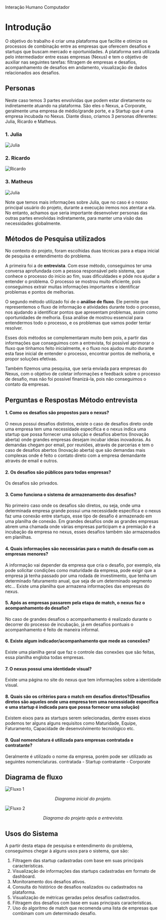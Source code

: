 Interação Humano Computador

# Introdução 

O objetivo do trabalho é criar uma plataforma que facilite e otimize os processos de combinação entre as empresas que oferecem desafios e startups que buscam mercado e oportunidades. A plataforma será utilizada pelo intermediador entre essas empresas (Nexus) e tem o objetivo de auxiliar nas seguintes tarefas: filtragem de empresas e desafios, acompanhamento de desafios em andamento, visualização de dados relacionados aos desafios.

## Personas
Neste caso temos 3 partes envolvidas que podem estar diretamente ou indiretamente atuando na plataforma. São eles o Nexus, a Corporate, geralmente uma empresa de médio/grande porte, e a Startup que é uma empresa incubada no Nexus. Diante disso, criamos 3 personas diferentes: Julia, Ricardo e Matheus.

### 1. Julia
<img src="src\img\julia_persona.png" alt="Julia">

### 2. Ricardo
<img src="src\img\matheus_persona.png" alt="Ricardo">

### 3. Matheus
<img src="src\img\ricardo_persona.png" alt="Julia">


Note que temos mais informações sobre Julia, que no caso é o nosso principal usuário do projeto, durante a execução iremos nos atentar a ela. No entanto, achamos que seria importante desenvolver personas das outras partes envolvidas indiretamente, para manter uma visão das necessidades globalmente.

## Métodos de Pesquisa utilizados

No contexto do projeto, foram escolhidas duas técnicas para a etapa inicial de pesquisa e entendimento do problema. 

A primeira foi a de **entrevista**. Com esse método, conseguimos ter uma conversa aprofundada com a pessoa responsável pelo sistema, que conhece o processo do início ao fim, suas dificuldades e pôde nos ajudar a entender o problema. 
O processo se mostrou muito eficiente, pois conseguimos extrair muitas informações importantes e identificar problemas e pontos de melhorias.

O segundo método utilizado foi de o **análise de fluxo**. Ele permite que representemos o fluxo de informação e atividades durante todo o processo, nos ajudando a identificar pontos que apresentam problemas, assim como oportunidades de melhoria.
Essa análise de mostrou essencial para entendermos todo o processo, e os problemas que vamos poder tentar resolver. 

Esses dois métodos se complementaram muito bem pois, a partir das informações que conseguimos com a entrevista, foi possível aprimorar o fluxo que tínhamos feito inicialmente, e o fluxo nos ajudou muito durante esta fase inicial de entender o processo, encontrar pontos de melhoria, e propor soluções efetivas.

Também fizemos uma pesquisa, que seria enviada para empresas do Nexus, com o objetivo de coletar informações e feedback sobre o processo de desafio, mas não foi possível finanizá-la, pois não conseguimos o contato da empresas.

## Perguntas e Respostas Método entrevista

#### 1. Como os desafios são propostos para o nexus?
O nexus possui desafios distintos, existe o caso de desafios direto onde  uma empresa tem uma necessidade específica e o nexus indica uma startup que possa fornecer uma solução e desafios abertos (Inovação aberta) onde grandes empresas desejam incubar ideias inovadoras. As demandas chegam por email, por reuniões, através de parcerias e tem o caso de desafios abertos (Inovação aberta) que são demandas mais complexas onde é feito o contato direto com a empresa demandante através de email e outros.

#### 2. Os desafios são públicos para todas empresas? 
Os desafios são privados.

#### 3. Como funciona o sistema de armazenamento dos desafios?
No primeiro caso onde os desafios são diretos, ou seja, onde uma determinada empresa grande possui uma necessidade específica e o nexus faz uma conexão entre startups, esse tipo de desafio é armazenado em uma planilha de conexão.
Em grandes desafios onde as grandes empresas abrem uma chamada onde várias empresas participam e a premiação é a incubação da empresa no nexus, esses desafios também são armazenados em planilhas.

#### 4. Quais informações são necessárias para o match do desafio com as empresas menores?
A informação vai depender da empresa que cria o desafio, por exemplo, ela pode solicitar condições como maturidade da empresa, pode exigir que a empresa já tenha passado por uma rodada de investimento, que tenha um determinado faturamento anual, que seja de um determinado segmento etc… Existe uma planilha que armazena informações das empresas do nexus.

#### 5. Após as empresas passarem pela etapa de match, o nexus faz o acompanhamento do desafio?
No caso de grandes desafios o acompanhamento é realizado durante o decorrer do processo de incubação, já em desafios pontuais o acompanhamento é feito de maneira informal.

#### 6. Existe algum indicador/acompanhamento que mede as conexões?
Existe uma planilha geral que faz o controle das conexões que são feitas, essa planilha engloba todas empresas.

#### 7. O nexus possui uma identidade visual?
Existe uma página no site do nexus que tem informações sobre a identidade visual.

#### 8. Quais são os critérios para o match em desafios diretos?(Desafios diretos são aqueles onde uma empresa tem uma necessidade específica e uma startup é indicada para que possa fornecer uma solução)
Existem eixos para as startups serem selecionadas, dentre esses eixos podemos ter alguns alguns requisitos como Maturidade, Equipe, Faturamento, Capacidade de desenvolvimento tecnológico etc.

#### 9. Qual nomenclatura é utilizada para empresas contratada e contratante?
Geralmente é utilizado o nome da empresa, porém pode ser utilizado as seguintes nomenclaturas.
contratada - Startup
contratante - Corporate

## Diagrama de fluxo

<img src="src\img\fluxo1.png" alt="Fluxo 1">
<p style="text-align: center;"><i>Diagrama inicial do projeto.</i></p>

<img src="src\img\fluxo2.png" alt="Fluxo 2">
<p style="text-align: center;"><i>Diagrama do projeto após a entrevista.</i></p>

## Usos do Sistema

A partir desta etapa de pesquisa e entendimento do problema, conseguimos chegar à alguns usos para o sistema, que são:

1. Filtragem das startup cadastradas com base em suas principais características.
2. Visualização de informações das startups cadastradas em formato de dashboard. 
3. Monitoramento dos desafios ativos.
4. Consulta do histórico de desafios realizados ou cadastrados na plataforma.
5. Visualização de métricas geradas pelos desafios cadastrados.
6. Filtragem dos desafios com base em suas principais características. 
1. Uso do algoritmo de match que recomenda uma lista de empresas que combinam com um determinado desafio.
